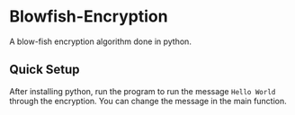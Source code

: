 # Blowfish-Encryption
A blow-fish encryption algorithm done in python.


## Quick Setup

After installing python, run the program to run the message `Hello World` through the encryption. You can change the message in the main function.
